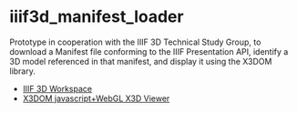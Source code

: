 # iiif3d_manifest_loader

Prototype in cooperation with the IIIF 3D Technical Study Group, to download a Manifest file conforming to the IIIF Presentation API,
identify a 3D model referenced in that manifest, and display it using the X3DOM library.

* [IIIF 3D Workspace](https://github.com/IIIF/3d)
* [X3DOM javascript+WebGL X3D Viewer](https://x3dom.org)
  
